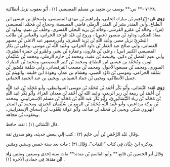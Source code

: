 ٧١٣٨ -** س:** يوسف بن سَعِيد بن مسلم المصيصي (١) ، أَبُو يعقوب نزيل أنطاكية.

**رَوَى عَن:** إِبْرَاهِيم بْن مبارك الحلبي، وإبراهيم بْن مهدي المصيصي، وإسحاق بن عيسى ابن الطباع، وأبي المنذر بشر بْن المنذر الرملي قاضي المصيصة، وحجاج بْن مُحَمَّد المصيصي (س) ، وخالد بْن عَمْرو القرشي، وخالد بْن يزيد البجلي القسري، وخلف بْن تميم، وداود بْن معاذ العتكي، وداود بْن منصور (عس) ، وروح بْن عَبْد الواحد الحراني، والعباس بْن طالب البَصْرِيّ نزيل مصر، وعَبد اللَّهِ بْن يَزِيدَ المقرئ، وأبي مسهر عبد الاعلى بْن مسهر الغساني، وأبي صالح عبد الغفار بْن داود الحراني، وعُبَيد اللَّه بْن موسى، وعلي بْن بكار المصيصي الكبير (س) ، وعلي بْن هارون، وعمارة بْن بشر، وعَمْرو بْن حمزة البَصْرِيّ، وأبي نعيم الفضل بْن دكين، وقبيصة بْن عقبة، ومحمد بْن حازم الرملي، ومحمد بْن سُلَيْمان لوين، ومُحَمَّد بن عيسى ابن الطباع، ومحمد بْن كثير المصيصي، ومحمد بْن المبارك الصوري، ومحمد بْن مسعودالأحول، ومحمد بْن مصعب القرقساني، وأبي سَلَمَة مَنْصُور بْن سَلَمَة الخزاعي، وموسى بْن دَاوُد الضبي، وهشام بن عمار، وهوذة ابن خليفة، والهيثم بْن جميل الأنطاكي، ويحيى بْن حماد الشيباني، ويحيى بن عبد الحميد الحماني.

**رَوَى عَنه:** النَّسَائي، وأَبُو بَكْر أَحْمَد بْن مُحَمَّد بْن موسى السوانيطي، وأبو مُحَمَّد بْن عَبد اللَّهِ بْن أَحْمَد بْن ربيعة بْن زبر الربعي، وعَبد الله بْن أَحْمَد بْن معدان الغزاء، وأَبُو بَكْر عَبد اللَّهِ بْن مُحَمَّد بْن زياد النَّيْسَابُورِيّ، وأَبُو بَكْر عَبد اللَّهِ بْن مُحَمَّد بْن مسلم الإسفراييني، ومحمد بْن بركة برداعس، وأبو عُبَيد اللَّهِ مُحَمَّد بْن الربيع بْن سُلَيْمان الجيزي، ومحمد بْن المنذر الهروي شكر، ويحيى بْن مُحَمَّد بْن صاعد، وأَبُو عوانة يَعْقُوب بْن إسحاق الإسفراييني، ويعقوب بْن مجاهد.

قال النَّسَائي (١) : ثقة، حافظ.

وَقَال عَبْد الرَّحْمَنِ بْن أَبي حَاتِم (٢) : كتب إلي ببعض حديثه، وهو صدوق ثقة.

وذكره ابنُ حِبَّان فِي كتاب "الثقات"، وَقَال (٣) : مات بعد سنة خمس وستين ومئتين.

وَقَال أبو الحسين بْن قانع،** وأبو القاسم بْن مندة:** مات سنة إحدى وسبعين ومئتين.**زاد ابْن مندة:** فِي جمادى الآخرة (١) .